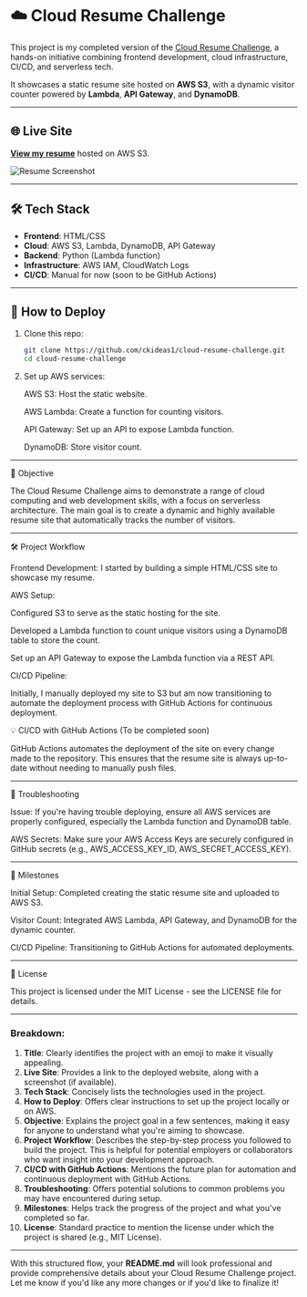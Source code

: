 
# ☁️ Cloud Resume Challenge

This project is my completed version of the [Cloud Resume Challenge](https://cloudresumechallenge.dev/), a hands-on initiative combining frontend development, cloud infrastructure, CI/CD, and serverless tech.

It showcases a static resume site hosted on **AWS S3**, with a dynamic visitor counter powered by **Lambda**, **API Gateway**, and **DynamoDB**.

---

## 🌐 Live Site

**[View my resume](http://bryangarcia-resume-site.s3-website-us-east-1.amazonaws.com)** hosted on AWS S3.

![Resume Screenshot](./Screenshot%202025-04-03%20at%205.14.44%E2%80%AFPM.png)

---

## 🛠 Tech Stack

- **Frontend**: HTML/CSS
- **Cloud**: AWS S3, Lambda, DynamoDB, API Gateway
- **Backend**: Python (Lambda function)
- **Infrastructure**: AWS IAM, CloudWatch Logs
- **CI/CD**: Manual for now (soon to be GitHub Actions)

---

## 🚀 How to Deploy

1. Clone this repo:
   ```bash
   git clone https://github.com/ckideas1/cloud-resume-challenge.git
   cd cloud-resume-challenge
   
2. Set up AWS services:
   
   AWS S3: Host the static website.

   AWS Lambda: Create a function for counting visitors.

   API Gateway: Set up an API to expose Lambda function.

   DynamoDB: Store visitor count.
   
---

📜 Objective

The Cloud Resume Challenge aims to demonstrate a range of cloud computing and web development skills, with a focus on serverless architecture. The main goal is to create a dynamic and highly available resume site that automatically tracks the number of visitors.

---

🛠️ Project Workflow

Frontend Development: I started by building a simple HTML/CSS site to showcase my resume.

AWS Setup:

   Configured S3 to serve as the static hosting for the site.

   Developed a Lambda function to count unique visitors using a DynamoDB table to store the count.

   Set up an API Gateway to expose the Lambda function via a REST API.

CI/CD Pipeline:

   Initially, I manually deployed my site to S3 but am now transitioning to automate the deployment process with GitHub Actions for continuous 
   deployment.

💡 CI/CD with GitHub Actions (To be completed soon)

   GitHub Actions automates the deployment of the site on every change made to the repository. This ensures that the resume site is always up-to- 
   date without needing to manually push files.

---

🔧 Troubleshooting

   Issue: If you're having trouble deploying, ensure all AWS services are properly configured, especially the Lambda function and DynamoDB table.

   AWS Secrets: Make sure your AWS Access Keys are securely configured in GitHub secrets (e.g., AWS_ACCESS_KEY_ID, AWS_SECRET_ACCESS_KEY).

---

📅 Milestones

   Initial Setup: Completed creating the static resume site and uploaded to AWS S3.

   Visitor Count: Integrated AWS Lambda, API Gateway, and DynamoDB for the dynamic counter.

   CI/CD Pipeline: Transitioning to GitHub Actions for automated deployments.

---

📝 License

   This project is licensed under the MIT License - see the LICENSE file for details.

---

### Breakdown:
1. **Title**: Clearly identifies the project with an emoji to make it visually appealing.
2. **Live Site**: Provides a link to the deployed website, along with a screenshot (if available).
3. **Tech Stack**: Concisely lists the technologies used in the project.
4. **How to Deploy**: Offers clear instructions to set up the project locally or on AWS.
5. **Objective**: Explains the project goal in a few sentences, making it easy for anyone to understand what you're aiming to showcase.
6. **Project Workflow**: Describes the step-by-step process you followed to build the project. This is helpful for potential employers or collaborators who want insight into your development approach.
7. **CI/CD with GitHub Actions**: Mentions the future plan for automation and continuous deployment with GitHub Actions.
8. **Troubleshooting**: Offers potential solutions to common problems you may have encountered during setup.
9. **Milestones**: Helps track the progress of the project and what you've completed so far.
10. **License**: Standard practice to mention the license under which the project is shared (e.g., MIT License).

---

With this structured flow, your **README.md** will look professional and provide comprehensive details about your Cloud Resume Challenge project. Let me know if you'd like any more changes or if you'd like to finalize it!






